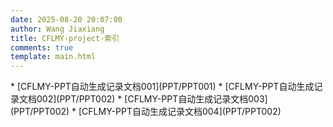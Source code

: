 ```yaml
---
date: 2025-08-20 20:07:00
author: Wang Jiaxiang
title: CFLMY-project-索引
comments: true
template: main.html
---
```

<div class="grid cards" markdown>
* [CFLMY-PPT自动生成记录文档001](PPT/PPT001)
* [CFLMY-PPT自动生成记录文档002](PPT/PPT002)
* [CFLMY-PPT自动生成记录文档003](PPT/PPT002)
* [CFLMY-PPT自动生成记录文档004](PPT/PPT002)
</div>